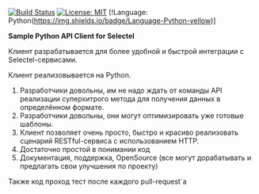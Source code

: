 [![Build Status](https://travis-ci.org/kubernetes-client/python.svg?branch=master)](https://travis-ci.com/xRocketPowerx/python-sel-dedicated)
 [![License: MIT](https://img.shields.io/badge/License-MIT-yellow.svg)](https://opensource.org/licenses/MIT)
 [!Language: Python(https://img.shields.io/badge/Language-Python-yellow)]
 

**Sample Python API Client for Selectel**

Клиент разрабатывается для более удобной и быстрой интеграции с Selectel-сервисами.

Клиент реализовывается на Python.

1. Разработчики довольны, им не надо ждать от команды API реализации суперхитрого метода для получения данных в определённом формате.
2. Разработчики довольны, они могут оптимизировать уже готовые шаблоны.
3. Клиент позволяет очень просто, быстро и красиво реализовать сценарий RESTful-сервиса с использованием HTTP.
4. Достаточно простой в понимании код
5. Документация, поддержка, OpenSource (все могут дорабатывать и предлагать свои улучшения по проекту)

Также код проход тест после каждого pull-request`а
